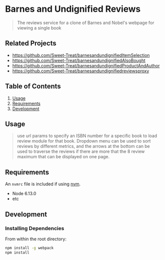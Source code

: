 # Barnes and Undignified Reviews

> The reviews service for a clone of Barnes and Nobel's webpage for viewing a single book

## Related Projects

  - https://github.com/Sweet-Treat/barnesandundignifiedItemSelection
  - https://github.com/Sweet-Treat/barnesandundignifiedAlsoBought
  - https://github.com/Sweet-Treat/barnesandundignifiedProductAndAuthor
  - https://github.com/Sweet-Treat/barnesandundignifiedreviewsproxy

## Table of Contents

1. [Usage](#Usage)
1. [Requirements](#requirements)
1. [Development](#development)

## Usage

> use url params to specify an ISBN number for a specific book to load review module for that book. Dropdown menu can be used to sort reviews by different metrics, and the arrows at the bottom can be used to traverse the reviews if there are more that the 8 review maximum that can be displayed on one page.

## Requirements

An `nvmrc` file is included if using [nvm](https://github.com/creationix/nvm).

- Node 6.13.0
- etc

## Development

### Installing Dependencies

From within the root directory:

```sh
npm install -g webpack
npm install
```

